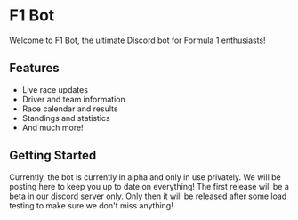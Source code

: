 # F1 Bot

Welcome to F1 Bot, the ultimate Discord bot for Formula 1 enthusiasts!

## Features

- Live race updates
- Driver and team information
- Race calendar and results
- Standings and statistics
- And much more!

## Getting Started

Currently, the bot is currently in alpha and only in use privately. We will be posting here to keep you up to date on everything!
The first release will be a beta in our discord server only. Only then it will be released after some load testing to make sure we don't miss anything!

